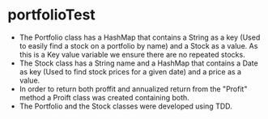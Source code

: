 # portfolioTest

 - The Portfolio class has a HashMap that contains a String as a key (Used to easily find a stock on a portfolio by name) and a Stock as a value. As this is a Key value variable we ensure there are no repeated stocks.
 - The Stock class has a String name and a HashMap that contains a Date as key (Used to find stock prices for a given date) and a price as a value.
 - In order to return both proffit and annualized return from the "Profit" method a Proift class was created containing both.
 - The Portfolio and the Stock classes were developed using TDD.
